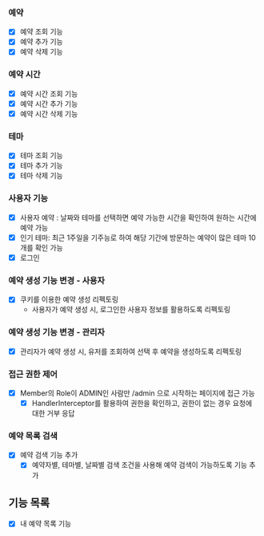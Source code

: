### 예약

- [x] 예약 조회 기능
- [x] 예약 추가 기능
- [x] 예약 삭제 기능

### 예약 시간

- [x] 예약 시간 조회 기능
- [x] 예약 시간 추가 기능
- [x] 예약 시간 삭제 기능

### 테마

- [x] 테마 조회 기능
- [x] 테마 추가 기능
- [x] 테마 삭제 기능

### 사용자 기능

- [x] 사용자 예약 : 날짜와 테마를 선택하면 예약 가능한 시간을 확인하여 원하는 시간에 예약 가능
- [x] 인기 테마: 최근 1주일을 기주능로 하여 해당 기간에 방문하는 예약이 많은 테마 10개를 확인 가능
- [X] 로그인

### 예약 생성 기능 변경 - 사용자

- [x] 쿠키를 이용한 예약 생성 리펙토링
    - 사용자가 예약 생성 시, 로그인한 사용자 정보를 활용하도록 리펙토링

### 예약 생성 기능 변경 - 관리자

- [x] 관리자가 예약 생성 시, 유저를 조회하여 선택 후 예약을 생성하도록 리펙토링

### 접근 권한 제어

- [x] Member의 Role이 ADMIN인 사람만 /admin 으로 시작하는 페이지에 접근 가능
    - [x] HandlerInterceptor를 활용하여 권한을 확인하고, 권한이 없는 경우 요청에 대한 거부 응답

### 예약 목록 검색

- [x] 예약 검색 기능 추가
    - [x] 예약자별, 테마별, 날짜별 검색 조건을 사용해 예약 검색이 가능하도록 기능 추가

## 기능 목록
- [x] 내 예약 목록 기능
